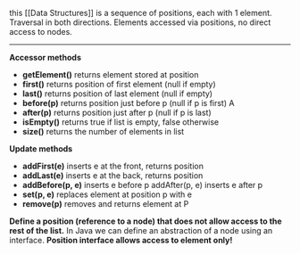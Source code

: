 this [[Data Structures]] is a sequence of positions, each with 1 element. Traversal in both directions.
Elements accessed via positions, no direct access to nodes.
___

**Accessor methods**
* **getElement()** returns element stored at position
* **first()** returns position of first element (null if empty)
* **last()** returns position of last element (null if empty)
* **before(p)** returns position just before p (null if p is first) A
* **after(p)** returns position just after p (null if p is last)
* **isEmpty()** returns true if list is empty, false otherwise 
* **size()** returns the number of elements in list

**Update methods** 
* **addFirst(e)** inserts e at the front, returns position
* **addLast(e)** inserts e at the back, returns position
* **addBefore(p, e)** inserts e before p addAfter(p, e) inserts e after p
* **set(p, e)** replaces element at position p with e
* **remove(p)** removes and returns element at P


**Define a position (reference to a node) that does not allow access to the rest of the list.**
In Java we can define an abstraction of a node using an interface.
**Position interface allows access to element only!**